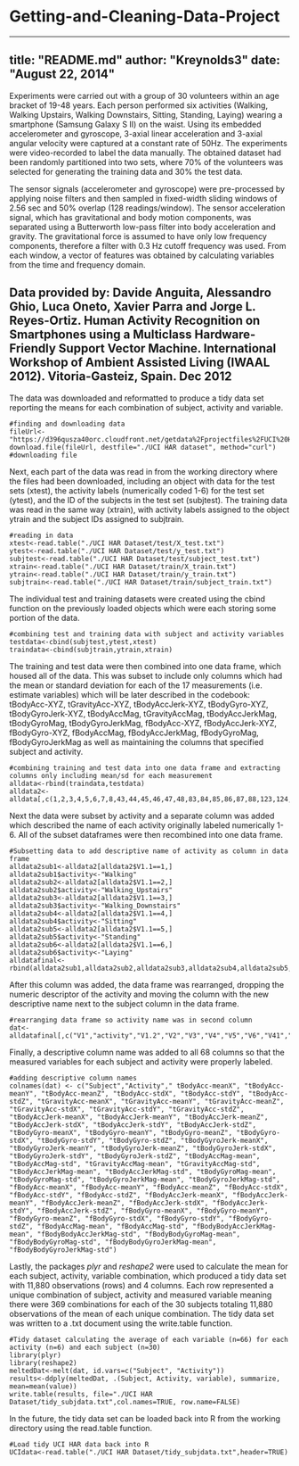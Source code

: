 Getting-and-Cleaning-Data-Project
=================================
---
title: "README.md"
author: "Kreynolds3"
date: "August 22, 2014"
---
Experiments were carried out with a group of 30 volunteers within an age bracket of 19-48 years. Each person performed six activities (Walking, Walking Upstairs, Walking Downstairs, Sitting, Standing, Laying) wearing a smartphone (Samsung Galaxy S II) on the waist. Using its embedded accelerometer and gyroscope, 3-axial linear acceleration and 3-axial angular velocity were captured  at a constant rate of 50Hz. The experiments were video-recorded to label the data manually. The obtained dataset had been randomly partitioned into two sets, where 70% of the volunteers was selected for generating the training data and 30% the test data. 

The sensor signals (accelerometer and gyroscope) were pre-processed by applying noise filters and then sampled in fixed-width sliding windows of 2.56 sec and 50% overlap (128 readings/window). The sensor acceleration signal, which has gravitational and body motion components, was separated using a Butterworth low-pass filter into body acceleration and gravity. The gravitational force is assumed to have only low frequency components, therefore a filter with 0.3 Hz cutoff frequency was used. From each window, a vector of features was obtained by calculating variables from the time and frequency domain. 

Data provided by: Davide Anguita, Alessandro Ghio, Luca Oneto, Xavier Parra and Jorge L. Reyes-Ortiz. Human Activity Recognition on Smartphones using a Multiclass Hardware-Friendly Support Vector Machine. International Workshop of Ambient Assisted Living (IWAAL 2012). Vitoria-Gasteiz, Spain. Dec 2012
---

The data was downloaded and reformatted to produce a tidy data set reporting the means for each combination of subject, activity and variable. 

```{r}
#finding and downloading data
fileUrl<-"https://d396qusza40orc.cloudfront.net/getdata%2Fprojectfiles%2FUCI%20HAR%20Dataset.zip"
download.file(fileUrl, destfile="./UCI HAR dataset", method="curl") #downloading file
```

Next, each part of the data was read in from the working directory where the files had been downloaded, including an object with data for the test sets (xtest), the activity labels (numerically coded 1-6) for the test set (ytest), and the ID of the subjects in the test set (subjtest). The training data was read in the same way (xtrain), with activity labels assigned to the object ytrain and the subject IDs assigned to subjtrain.

```{r}
#reading in data
xtest<-read.table("./UCI HAR Dataset/test/X_test.txt")
ytest<-read.table("./UCI HAR Dataset/test/y_test.txt")
subjtest<-read.table("./UCI HAR Dataset/test/subject_test.txt")
xtrain<-read.table("./UCI HAR Dataset/train/X_train.txt")
ytrain<-read.table("./UCI HAR Dataset/train/y_train.txt")
subjtrain<-read.table("./UCI HAR Dataset/train/subject_train.txt")
```

The individual test and training datasets were created using the cbind function on the previously loaded objects which were each storing some portion of the data.

```{r}
#combining test and training data with subject and activity variables
testdata<-cbind(subjtest,ytest,xtest)
traindata<-cbind(subjtrain,ytrain,xtrain)
```

The training and test data were then combined into one data frame, which housed all of the data. This was subset to include only columns which had the mean or standard deviation for each of the 17 measurements (i.e. estimate variables) which will be later described in the codebook: tBodyAcc-XYZ, tGravityAcc-XYZ, tBodyAccJerk-XYZ, tBodyGyro-XYZ, tBodyGyroJerk-XYZ, tBodyAccMag, tGravityAccMag, tBodyAccJerkMag, tBodyGyroMag, tBodyGyroJerkMag, fBodyAcc-XYZ, fBodyAccJerk-XYZ, fBodyGyro-XYZ, fBodyAccMag, fBodyAccJerkMag, fBodyGyroMag, fBodyGyroJerkMag as well as maintaining the columns that specified subject and activity. 

```{r}
#combining training and test data into one data frame and extracting columns only including mean/sd for each measurement
alldata<-rbind(traindata,testdata)
alldata2<-alldata[,c(1,2,3,4,5,6,7,8,43,44,45,46,47,48,83,84,85,86,87,88,123,124,125,126,127,128,163,164,165,166,167,168,203,204,216,217,229,230,242,243,255,256,268,269,270,271,272,273,347,348,349,350,351,352,426,427,428,429,430,431,505,506,518,519,531,532,544,545)]
```

Next the data were subset by activity and a separate column was added which described the name of each activity originally labeled numerically 1-6. All of the subset dataframes were then recombined into one data frame.

```{r}
#Subsetting data to add descriptive name of activity as column in data frame
alldata2sub1<-alldata2[alldata2$V1.1==1,]
alldata2sub1$activity<-"Walking"
alldata2sub2<-alldata2[alldata2$V1.1==2,]
alldata2sub2$activity<-"Walking_Upstairs"
alldata2sub3<-alldata2[alldata2$V1.1==3,]
alldata2sub3$activity<-"Walking_Downstairs"
alldata2sub4<-alldata2[alldata2$V1.1==4,]
alldata2sub4$activity<-"Sitting"
alldata2sub5<-alldata2[alldata2$V1.1==5,]
alldata2sub5$activity<-"Standing"
alldata2sub6<-alldata2[alldata2$V1.1==6,]
alldata2sub6$activity<-"Laying"
alldatafinal<-rbind(alldata2sub1,alldata2sub2,alldata2sub3,alldata2sub4,alldata2sub5,alldata2sub6)
```

After this column was added, the data frame was rearranged, dropping the numeric descriptor of the activity and moving the column with the new descriptive name next to the subject column in the data frame. 

```{r}
#rearranging data frame so activity name was in second column
dat<-alldatafinal[,c("V1","activity","V1.2","V2","V3","V4","V5","V6","V41","V42","V43","V44","V45","V46","V81","V82","V83","V84","V85","V86","V121","V122","V123","V124","V125","V126","V161","V162","V163","V164","V165","V166","V201","V202","V214","V215","V227","V228","V240","V241","V253","V254","V266","V267","V268","V269","V270","V271","V345","V346","V347","V348","V349","V350","V424","V425","V426","V427","V428","V429","V503","V504","V516","V517","V529","V530","V542","V543")]
```

Finally, a descriptive column name was added to all 68 columns so that the measured variables for each subject and activity were properly labeled. 

```{r}
#adding descriptive column names
colnames(dat) <- c("Subject","Activity"," tBodyAcc-meanX", "tBodyAcc-meanY", "tBodyAcc-meanZ", "tBodyAcc-stdX", "tBodyAcc-stdY", "tBodyAcc-stdZ", "tGravityAcc-meanX", "tGravityAcc-meanY", "tGravityAcc-meanZ", "tGravityAcc-stdX", "tGravityAcc-stdY", "tGravityAcc-stdZ", "tBodyAccJerk-meanX", "tBodyAccJerk-meanY", "tBodyAccJerk-meanZ", "tBodyAccJerk-stdX", "tBodyAccJerk-stdY", "tBodyAccJerk-stdZ", "tBodyGyro-meanX", "tBodyGyro-meanY", "tBodyGyro-meanZ", "tBodyGyro-stdX", "tBodyGyro-stdY", "tBodyGyro-stdZ", "tBodyGyroJerk-meanX", "tBodyGyroJerk-meanY", "tBodyGyroJerk-meanZ", "tBodyGyroJerk-stdX", "tBodyGyroJerk-stdY", "tBodyGyroJerk-stdZ", "tBodyAccMag-mean", "tBodyAccMag-std", "tGravityAccMag-mean", "tGravityAccMag-std", "tBodyAccJerkMag-mean", "tBodyAccJerkMag-std", "tBodyGyroMag-mean", "tBodyGyroMag-std", "tBodyGyroJerkMag-mean", "tBodyGyroJerkMag-std", "fBodyAcc-meanX", "fBodyAcc-meanY", "fBodyAcc-meanZ", "fBodyAcc-stdX", "fBodyAcc-stdY", "fBodyAcc-stdZ", "fBodyAccJerk-meanX", "fBodyAccJerk-meanY", "fBodyAccJerk-meanZ", "fBodyAccJerk-stdX", "fBodyAccJerk-stdY", "fBodyAccJerk-stdZ", "fBodyGyro-meanX", "fBodyGyro-meanY", "fBodyGyro-meanZ", "fBodyGyro-stdX", "fBodyGyro-stdY", "fBodyGyro-stdZ", "fBodyAccMag-mean", "fBodyAccMag-std", "fBodyBodyAccJerkMag-mean", "fBodyBodyAccJerkMag-std", "fBodyBodyGyroMag-mean", "fBodyBodyGyroMag-std", "fBodyBodyGyroJerkMag-mean", "fBodyBodyGyroJerkMag-std") 
```

Lastly, the packages *plyr* and *reshape2* were used to calculate the mean for each subject, activity, variable combination, which produced a tidy data set with 11,880 observations (rows) and 4 columns. Each row represented a unique combination of subject, activity and measured variable meaning there were 369 combinations for each of the 30 subjects totaling 11,880 observations of the mean of each unique combination. The tidy data set was written to a .txt document using the write.table function. 

```{r}
#Tidy dataset calculating the average of each variable (n=66) for each activity (n=6) and each subject (n=30) 
library(plyr)
library(reshape2)
meltedDat<-melt(dat, id.vars=c("Subject", "Activity"))
results<-ddply(meltedDat, .(Subject, Activity, variable), summarize, mean=mean(value))
write.table(results, file="./UCI HAR Dataset/tidy_subjdata.txt",col.names=TRUE, row.name=FALSE)
```

In the future, the tidy data set can be loaded back into R from the working directory using the read.table function.

```{r}
#Load tidy UCI HAR data back into R
UCIdata<-read.table("./UCI HAR Dataset/tidy_subjdata.txt",header=TRUE)
```

